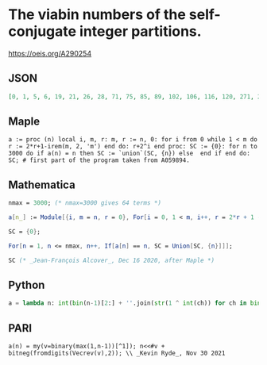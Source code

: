 # The viabin numbers of the self\-conjugate integer partitions\.
https://oeis.org/A290254
## JSON
```JSON
[0, 1, 5, 6, 19, 21, 26, 28, 71, 75, 85, 89, 102, 106, 116, 120, 271, 279, 299, 307, 333, 341, 361, 369, 398, 406, 426, 434, 460, 468, 488, 496, 1055, 1071, 1111, 1127, 1179, 1195, 1235, 1251, 1309, 1325, 1365, 1381, 1433, 1449, 1489, 1505, 1566, 1582, 1622]
```
## Maple
```Maple
a := proc (n) local i, m, r: m, r := n, 0: for i from 0 while 1 < m do r := 2*r+1-irem(m, 2, 'm') end do: r+2^i end proc: SC := {0}: for n to 3000 do if a(n) = n then SC := `union`(SC, {n}) else  end if end do: SC; # first part of the program taken from A059894.
```
## Mathematica
```Mathematica
nmax = 3000; (* nmax=3000 gives 64 terms *)
```
```Mathematica
a[n_] := Module[{i, m = n, r = 0}, For[i = 0, 1 < m, i++, r = 2*r + 1 - Mod[m, 2]; m = Quotient[m, 2]]; r + 2^i];
```
```Mathematica
SC = {0};
```
```Mathematica
For[n = 1, n <= nmax, n++, If[a[n] == n, SC = Union[SC, {n}]]];
```
```Mathematica
SC (* _Jean-François Alcover_, Dec 16 2020, after Maple *)
```
## Python
```Python
a = lambda n: int(bin(n-1)[2:] + ''.join(str(1 ^ int(ch)) for ch in bin(n-1)[-1:2:-1]), 2) # _Peter J. Taylor_, Sep 24 2021
```
## PARI
```PARI
a(n) = my(v=binary(max(1,n-1))[^1]); n<<#v + bitneg(fromdigits(Vecrev(v),2)); \\ _Kevin Ryde_, Nov 30 2021
```
